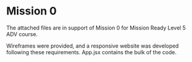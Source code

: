 # Mission 0

The attached files are in support of Mission 0 for Mission Ready Level 5 ADV course. 

Wireframes were provided, and a responsive website was developed following these requirements. 
App.jsx contains the bulk of the code. 
